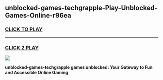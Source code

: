 
## unblocked-games-techgrapple-Play-Unblocked-Games-Online-r96ea
<h3>
<a href="https://premium76.site?title=unblocked-games-techgrapple&ref=24A">CLICK TO PLAY</a></h3>
<hr>

<h3>
<a href="https://premium76.site?title=unblocked-games-techgrapple&ref=24A">CLICK 2 PLAY</a>
  
</h3>

<a href="https://premium76.site?title=unblocked-games-techgrapple&ref=24A"><img src="https://clearcache.store/games.png"></a>


**unblocked-games-techgrapple games unblocked: Your Gateway to Fun and Accessible Online Gaming**
